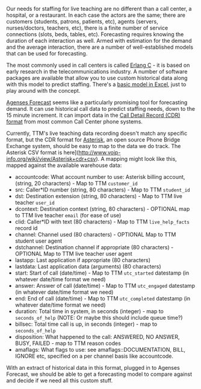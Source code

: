 Our needs for staffing for live teaching are no different than a call center, a hospital, or a restaurant. In each case the actors are the same; there are customers (students, patrons, patients, etc), agents (servers, nurses/doctors, teachers, etc), there is a finite number of service connections (slots, beds, tables, etc). Forecasting requires knowing the duration of each interaction as well. Armed with estimation for the demand and the average interaction, there are a number of well-established models that can be used for forecasting.

The most commonly used in call centers is called [Erlang C](https://en.wikipedia.org/wiki/Erlang_distribution) - it is based on early research in the telecommunications industry. A number of software packages are available that allow you to use custom historical data along with this model to predict staffing. There's a [basic model in Excel](https://www.lokad.com/GetFile.aspx?File=Support%2fCallCenterTutorial%2ferlang-by-lokad.xls), just to play around with the concept.

[Agenses Forecast](http://www.agenses.com/358/Weekly_forecast_in_30_minutes/) seems like a particularly promising tool for forecasting demand. It can use historical call data to predict staffing needs, down to the 15 minute increment. It can import data in the [Call Detail Record (CDR) format](https://en.wikipedia.org/wiki/Call_detail_record) from most common Call Center phone systems.

Currently, TTM's live teaching data recording doesn't match any specific format, but the CDR format for [Asterisk](http://www.asterisk.org/), an open source Phone Bridge Exchange system, should be easy to map to the data we do track. The Asterisk CSV format is here](http://www.voip-info.org/wiki/view/Asterisk+cdr+csv). A mapping might look like this, mapped against the available warehouse data:

* accountcode: What account number to use: Asterisk billing account, (string, 20 characters) - Map to TTM `customer_id`
* src: Caller*ID number (string, 80 characters) - Map to TTM `student_id`
* dst: Destination extension (string, 80 characters) - Map to TTM live teacher `user_id`
* dcontext: Destination context (string, 80 characters) - OPTIONAL map to TTM live teacher `email` (for ease of use)
* clid: Caller*ID with text (80 characters) - Map to TTM `live_help_facts` record id
* channel: Channel used (80 characters) - OPTIONAL Map to TTM student user agent
* dstchannel: Destination channel if appropriate (80 characters) - OPTIONAL Map to TTM live teacher user agent
* lastapp: Last application if appropriate (80 characters)
* lastdata: Last application data (arguments) (80 characters)
* start: Start of call (date/time) - Map to TTM `utc_started` datestamp (in whatever date/time format we need)
* answer: Answer of call (date/time) - Map to TTM `utc_engaged` datestamp (in whatever date/time format we need)
* end: End of call (date/time) - Map to TTM `utc_completed` datestamp (in whatever date/time format we need)
* duration: Total time in system, in seconds (integer) - map to `seconds_of_help` (NOTE: Or maybe this should include queue time?)
* billsec: Total time call is up, in seconds (integer) - map to `seconds_of_help`
* disposition: What happened to the call: ANSWERED, NO ANSWER, BUSY, FAILED - map to TTM reason codes
* amaflags: What flags to use: see amaflags::DOCUMENTATION, BILL, IGNORE etc, specified on a per channel basis like accountcode.

With an extract of historical data in this format, plugged in to Agenses Forecast, we should be able to get a forecasting model to compare against and decide if we need all this custom stuff.
